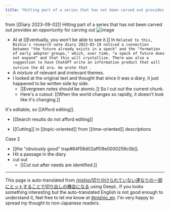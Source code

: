 ```yaml
---
title: "Hitting part of a series that has not been carved out provides an opportunity for carving out"
---
```


from  [[Diary 2023-09-02]]
Hitting part of a series that has not been carved out provides an opportunity for carving out
![image](https://gyazo.com/214ed56d8326fc1c2e8526639a5856cb/thumb/1000)
- AI at [[Eventually, you won't be able to see it.]] In `Related to this, Nishio's research note diary 2023-03-19 noticed a connection between "the future already exists in a speck" and the "formation of early adopter groups," which, over time, "a speck of future does not expand" and that this will crystallize. There was also a suggestion to have ChatGPT write an information product that will survive the AI era. He wrote that `.
- A mixture of relevant and irrelevant themes.
- I looked at the original text and thought that since it was a diary, it just happened to be written side by side.
    - [[Evergreen notes should be atomic.]] So I cut out the current chunk.
    - Here's a cutout: [[When the world changes so rapidly, it doesn't look like it's changing.]]

It's editable, so [[Afford editing]].
- [[Search results do not afford editing]]

- [[Cutting]] in [[topic-oriented]] from [[time-oriented]] descriptions

Case 2
- [[the "obviously good" trap#64f58d02aff09e0000259c0b]].
- Hit a passage in the diary
- cut out
    - [[Cut out after needs are identified.]]

---
This page is auto-translated from [/nishio/切り分けられていない連なりの一部にヒットすることで切り出しの機会になる](https://scrapbox.io/nishio/切り分けられていない連なりの一部にヒットすることで切り出しの機会になる) using DeepL. If you looks something interesting but the auto-translated English is not good enough to understand it, feel free to let me know at [@nishio_en](https://twitter.com/nishio_en). I'm very happy to spread my thought to non-Japanese readers.